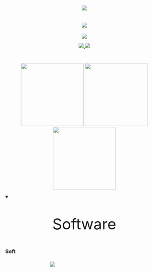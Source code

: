 <h1 align="center"><img src="https://images.cooltext.com/5674204.png"></h1>

<h1 align=center><img src="https://readme-typing-svg.demolab.com/?lines=Hi,%20my%20name%20is%20;OverclockedD2%20&font=Consolas&center=true&width=512&height=64&color=0088ff&vCenter=true&pause=100&size=25" /></h1>

<p align=center><img src="https://readme-typing-svg.demolab.com/?lines=Software%20engineer%20and%20developer;7%2B%20years%20of%20experience%20with%20CPP%20CSharp%20and%20Python;Successful%20competitive%20programmer%20and%20investor&font=Consolas&center=true&width=512&height=64&color=0088ff&vCenter=true&pause=100&size=16" /></p>

<p align="center">
  <a href="https://github.com/overclockedd2?tab=repositories&sort=stargazers">
    <img src="https://img.shields.io/github/stars/overclockedd2?label=TOTAL STARS&style=for-the-badge&color=ffff00&labelColor=002045"/>
  </a>
  <a href="https://github.com/overclockedd2?tab=followers">
    <img src="https://img.shields.io/github/followers/overclockedd2?style=for-the-badge&color=ff0000&labelColor=002045"/>
  </a>
</p>


<br />
<p align="center">
  <img height="200" src="https://github-readme-stats.vercel.app/api?username=overclockedd2&theme=yeblu&show_icons=true" />
  <img height="200" src="https://github-readme-stats.vercel.app/api/top-langs/?username=overclockedd2&theme=yeblu" />
  <img height="200" src="https://github-readme-streak-stats.herokuapp.com/?user=overclockedd2&theme=yeblu"/>
</p>

<details open> 
  <summary><font size="400"><P align="center">Software</P></font></summary>

  <h3>Soft<h3/>
    
  <p align=center>
    <a><img src="https://img.shields.io/badge/Wordpress-21759B?style=for-the-badge&logo=wordpress&logoColor=white"/></a>
    <a><img stc="https://img.shields.io/badge/Cloudflare-F38020?style=for-the-badge&logo=Cloudflare&logoColor=white"/></a>
    <a><img stc="https://img.shields.io/badge/Oracle-F80000?style=for-the-badge&logo=oracle&logoColor=black"/></a>
    <a><img stc="https://img.shields.io/badge/Bitcoin-000000?style=for-the-badge&logo=bitcoin&logoColor=white"/></a>
    <a><img stc="https://img.shields.io/badge/dogecoin-C2A633?style=for-the-badge&logo=dogecoin&logoColor=white"/></a>
    <img stc="https://img.shields.io/badge/Ethereum-3C3C3D?style=for-the-badge&logo=Ethereum&logoColor=white"/>
    <img stc="https://img.shields.io/badge/Litecoin-A6A9AA?style=for-the-badge&logo=Litecoin&logoColor=white"/>
    <img stc="https://img.shields.io/badge/MySQL-005C84?style=for-the-badge&logo=mysql&logoColor=white"/>
    <img stc="https://img.shields.io/badge/rabbitmq-%23FF6600.svg?&style=for-the-badge&logo=rabbitmq&logoColor=white"/>
    <img stc="https://img.shields.io/badge/Adobe%20after%20affects-CF96FD?style=for-the-badge&logo=Adobe%20after%20effects&logoColor=393665"/>
    <img stc="https://img.shields.io/badge/Adobe%20Illustrator-FF9A00?style=for-the-badge&logo=adobe%20illustrator&logoColor=white"/>
    <img stc="https://img.shields.io/badge/Adobe%20Photoshop-31A8FF?style=for-the-badge&logo=Adobe%20Photoshop&logoColor=black"/>
    <img stc="https://img.shields.io/badge/Adobe%20Premiere%20Pro-9999FF?style=for-the-badge&logo=Adobe%20Premiere%20Pro&logoColor=white"/>
    <img stc="https://img.shields.io/badge/gimp-5C5543?style=for-the-badge&logo=gimp&logoColor=white"/>
    <img stc="https://img.shields.io/badge/W3Schools-04AA6D?style=for-the-badge&logo=W3Schools&logoColor=white"/>
    <img stc="https://img.shields.io/badge/freecodecamp-27273D?style=for-the-badge&logo=freecodecamp&logoColor=white"/>
    <img stc="https://img.shields.io/badge/.NET-512BD4?style=for-the-badge&logo=dotnet&logoColor=white"/>
    <img stc="https://img.shields.io/badge/Microsoft-666666?style=for-the-badge&logo=microsoft&logoColor=white"/>
    <img stc="https://img.shields.io/badge/OpenGL-FFFFFF?style=for-the-badge&logo=opengl"/>
    <img stc="https://img.shields.io/badge/-Unreal%20Engine-313131?style=for-the-badge&logo=unreal-engine&logoColor=white"/>
    <img stc="https://img.shields.io/badge/PayPal-00457C?style=for-the-badge&logo=paypal&logoColor=white"/>
    <img stc="https://img.shields.io/badge/Epic%20Games-313131"/>
    <img stc="https://img.shields.io/badge/Steam-000000?style=for-the-badge&logo=steam&logoColor=white"/>
    <img stc="https://img.shields.io/badge/Xbox-107C10?style=for-the-badge&logo=xbox&logoColor=white"/>
    <img stc="https://img.shields.io/badge/Discord-5865F2?style=for-the-badge&logo=discord&logoColor=white"/>
    <img stc="https://img.shields.io/badge/Arduino_IDE-00979D?style=for-the-badge&logo=arduino&logoColor=white"/>
    <img stc="https://img.shields.io/badge/Notepad++-90E59A.svg?style=for-the-badge&logo=notepad%2B%2B&logoColor=black"/>
    <img stc="https://img.shields.io/badge/PyCharm-000000.svg?&style=for-the-badge&logo=PyCharm&logoColor=white"/>
    <img stc="https://img.shields.io/badge/VSCode-0078D4?style=for-the-badge&logo=visual%20studio%20code&logoColor=white"/>
    <img stc="https://img.shields.io/badge/Visual_Studio-5C2D91?style=for-the-badge&logo=visual%20studio&logoColor=white"/>
    <img stc="https://img.shields.io/badge/Visual_Studio_Code-0078D4?style=for-the-badge&logo=visual%20studio%20code&logoColor=white"/>
    <img stc="https://img.shields.io/badge/C-00599C?style=for-the-badge&logo=c&logoColor=white"/>
    <img stc="https://img.shields.io/badge/C%23-239120?style=for-the-badge&logo=c-sharp&logoColor=white"/>
    <img stc="https://img.shields.io/badge/C%2B%2B-00599C?style=for-the-badge&logo=c%2B%2B&logoColor=white"/>
    <img stc="https://img.shields.io/badge/Numpy-777BB4?style=for-the-badge&logo=numpy&logoColor=white"/>
    <img stc="https://img.shields.io/badge/Python-FFD43B?style=for-the-badge&logo=python&logoColor=blue"/>
    <img stc="https://img.shields.io/badge/Android-3DDC84?style=for-the-badge&logo=android&logoColor=white"/>
    <img stc="https://img.shields.io/badge/Windows-0078D6?style=for-the-badge&logo=windows&logoColor=white"/>
    <img stc="https://img.shields.io/badge/Windows_11-0078d4?style=for-the-badge&logo=windows-11&logoColor=white"/>
    <img stc="https://img.shields.io/badge/Arduino-00979D?style=for-the-badge&logo=Arduino&logoColor=white"/>
    <img stc="https://img.shields.io/badge/Codeforces-445f9d?style=for-the-badge&logo=Codeforces&logoColor=white"/>
    <img stc="https://img.shields.io/badge/Reddit-FF4500?style=for-the-badge&logo=reddit&logoColor=white"/>
    <img stc="https://img.shields.io/badge/Stack_Overflow-FE7A16?style=for-the-badge&logo=stack-overflow&logoColor=white"/>
    <img stc="https://img.shields.io/badge/StackExchange-%23ffffff.svg?&style=for-the-badge&logo=StackExchange&logoColor=white"/>
    <img stc="https://img.shields.io/badge/Spotify-1ED760?&style=for-the-badge&logo=spotify&logoColor=white"/>
    <img stc="https://img.shields.io/badge/YouTube_Music-FF0000?style=for-the-badge&logo=youtube-music&logoColor=white"/>
    <img stc="https://img.shields.io/badge/Google_Play-414141?style=for-the-badge&logo=google-play&logoColor=white"/>
    <img stc="https://img.shields.io/badge/Netflix-E50914?style=for-the-badge&logo=netflix&logoColor=white"/>
    <img stc="https://img.shields.io/badge/Twitch-9146FF?style=for-the-badge&logo=twitch&logoColor=white"/>
    <img stc="https://img.shields.io/badge/YouTube-FF0000?style=for-the-badge&logo=youtube&logoColor=white"/>
    <img stc="https://img.shields.io/badge/windows%20terminal-4D4D4D?style=for-the-badge&logo=windows%20terminal&logoColor=white"/>
    <img stc="https://img.shields.io/badge/VirtualBox-21416b?style=for-the-badge&logo=VirtualBox&logoColor=white"/>
    <img stc="https://img.shields.io/badge/Google_chrome-4285F4?style=for-the-badge&logo=Google-chrome&logoColor=white"/>
  </p>
</details>


